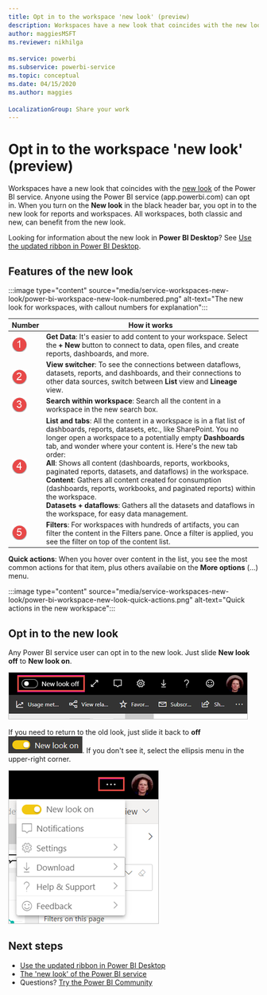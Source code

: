 ```yaml
---
title: Opt in to the workspace 'new look' (preview)
description: Workspaces have a new look that coincides with the new look of the Power BI service.
author: maggiesMSFT
ms.reviewer: nikhilga

ms.service: powerbi
ms.subservice: powerbi-service
ms.topic: conceptual
ms.date: 04/15/2020
ms.author: maggies

LocalizationGroup: Share your work
---
```

# Opt in to the workspace 'new look' (preview)

Workspaces have a new look that coincides with the [new look](../service-new-look.md) of the Power BI service. Anyone using the Power BI service (app.powerbi.com) can opt in. When you turn on the **New look** in the black header bar, you opt in to the new look for reports and workspaces. All workspaces, both classic and new, can benefit from the new look.

Looking for information about the new look in **Power BI Desktop**? See [Use the updated ribbon in Power BI Desktop](desktop-ribbon.md).

## Features of the new look

:::image type="content" source="media/service-workspaces-new-look/power-bi-workspace-new-look-numbered.png" alt-text="The new look for workspaces, with callout numbers for explanation":::

|Number  |How it works |
|---------|---------|
|  ![Number one](media/service-workspaces-new-look/circle-one.png)  | **Get Data**: It's easier to add content to your workspace. Select the **+ New** button to connect to data, open files, and create reports, dashboards, and more.  |
| ![Number two](media/service-workspaces-new-look/circle-two.png)  | **View switcher**: To see the connections between dataflows, datasets, reports, and dashboards, and their connections to other data sources, switch between **List** view and **Lineage** view. |
| ![Number three](media/service-workspaces-new-look/circle-three.png) | **Search within workspace**: Search all the content in a workspace in the new search box.  |
| ![Number four](media/service-workspaces-new-look/circle-four.png)  | **List and tabs**: All the content in a workspace is in a flat list of dashboards, reports, datasets, etc., like SharePoint. You no longer open a workspace to a potentially empty **Dashboards** tab, and wonder where your content is. Here's the new tab order: <br>**All**: Shows all content (dashboards, reports, workbooks, paginated reports, datasets, and dataflows) in the workspace. <br>**Content**: Gathers all content created for consumption (dashboards, reports, workbooks, and paginated reports) within the workspace. <br>**Datasets + dataflows**: Gathers all the datasets and dataflows in the workspace, for easy data management. |
| ![Number five](media/service-workspaces-new-look/circle-five.png) | **Filters**: For workspaces with hundreds of artifacts, you can filter the content in the Filters pane. Once a filter is applied, you see the filter on top of the content list. |

**Quick actions**: When you hover over content in the list, you see the most common actions for that item, plus others availabie on the **More options** (...) menu.

:::image type="content" source="media/service-workspaces-new-look/power-bi-workspace-new-look-quick-actions.png" alt-text="Quick actions in the new workspace":::

## Opt in to the new look

Any Power BI service user can opt in to the new look. Just slide **New look off** to **New look on**.

![Opting in to the new look](media/service-workspaces-new-look/power-bi-new-look-off.png)

If you need to return to the old look, just slide it back to **off** ![New look on](media/service-workspaces-new-look/power-bi-new-look-toggle-on.png). If you don't see it, select the ellipsis menu in the upper-right corner.

![Opting out of the new look](media/service-workspaces-new-look/power-bi-new-look-on.png)

## Next steps

- [Use the updated ribbon in Power BI Desktop](desktop-ribbon.md)
- [The 'new look' of the Power BI service](../service-new-look.md)
- Questions? [Try the Power BI Community](https://community.powerbi.com/)

